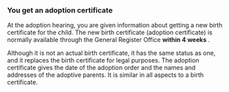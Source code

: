 ###  You get an adoption certificate

At the adoption hearing, you are given information about getting a new birth
certificate for the child. The new birth certificate (adoption certificate) is
normally available through the General Register Office **within 4 weeks** .

Although it is not an actual birth certificate, it has the same status as one,
and it replaces the birth certificate for legal purposes. The adoption
certificate gives the date of the adoption order and the names and addresses
of the adoptive parents. It is similar in all aspects to a birth certificate.
